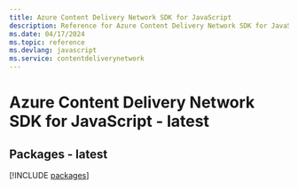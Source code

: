 ```yaml
---
title: Azure Content Delivery Network SDK for JavaScript
description: Reference for Azure Content Delivery Network SDK for JavaScript
ms.date: 04/17/2024
ms.topic: reference
ms.devlang: javascript
ms.service: contentdeliverynetwork
---
```

# Azure Content Delivery Network SDK for JavaScript - latest
## Packages - latest
[!INCLUDE [packages](content-delivery-network-index.md)]